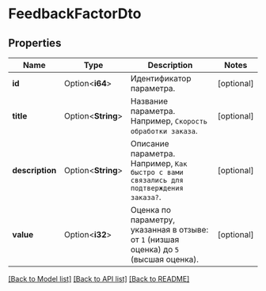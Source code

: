 # FeedbackFactorDto

## Properties

Name | Type | Description | Notes
------------ | ------------- | ------------- | -------------
**id** | Option<**i64**> | Идентификатор параметра. | [optional]
**title** | Option<**String**> | Название параметра. Например, `Скорость обработки заказа`. | [optional]
**description** | Option<**String**> | Описание параметра. Например, `Как быстро с вами связались для подтверждения заказа?`. | [optional]
**value** | Option<**i32**> | Оценка по параметру, указанная в отзыве: от `1` (низшая оценка) до `5` (высшая оценка).  | [optional]

[[Back to Model list]](../README.md#documentation-for-models) [[Back to API list]](../README.md#documentation-for-api-endpoints) [[Back to README]](../README.md)


